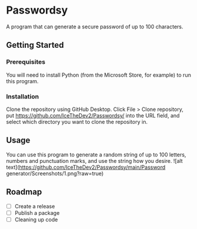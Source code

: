 # Passwordsy
A program that can generate a secure password of up to 100 characters.

## Getting Started
### Prerequisites
You will need to install Python (from the Microsoft Store, for example) to run this program.

### Installation
Clone the repository using GitHub Desktop.
Click File > Clone repository, put https://github.com/IceTheDev2/Passwordsy/ into the URL field, and select which directory you want to clone the repository in.

## Usage
You can use this program to generate a random string of up to 100 letters, numbers and punctuation marks, and use the string how you desire.
![alt text](https://github.com/IceTheDev2/Passwordsy/main/Password generator/Screenshots/1.png?raw=true)

## Roadmap
- [ ] Create a release
- [ ] Publish a package
- [ ] Cleaning up code
